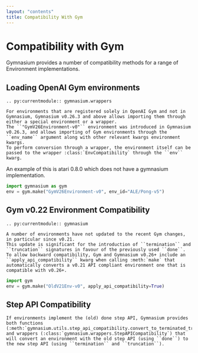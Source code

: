 ```yaml
---
layout: "contents"
title: Compatibility With Gym
---
```


# Compatibility with Gym

Gymnasium provides a number of compatibility methods for a range of Environment implementations.

## Loading OpenAI Gym environments

```{eval-rst}
.. py:currentmodule:: gymnasium.wrappers

For environments that are registered solely in OpenAI Gym and not in Gymnasium, Gymnasium v0.26.3 and above allows importing them through either a special environment or a wrapper.
The ``"GymV26Environment-v0"`` environment was introduced in Gymnasium v0.26.3, and allows importing of Gym environments through the ``env_name`` argument along with other relevant kwargs environment kwargs.
To perform conversion through a wrapper, the environment itself can be passed to the wrapper :class:`EnvCompatibility` through the ``env`` kwarg.
```

An example of this is atari 0.8.0 which does not have a gymnasium implementation.
```python
import gymnasium as gym
env = gym.make("GymV26Environment-v0", env_id="ALE/Pong-v5")
```

## Gym v0.22 Environment Compatibility

```{eval-rst}
.. py:currentmodule:: gymnasium

A number of environments have not updated to the recent Gym changes, in particular since v0.21.
This update is significant for the introduction of ``termination`` and ``truncation`` signatures in favour of the previously used ``done``.
To allow backward compatibility, Gym and Gymnasium v0.26+ include an ``apply_api_compatibility`` kwarg when calling :meth:`make` that automatically converts a v0.21 API compliant environment one that is compatible with v0.26+.
```

```python
import gym
env = gym.make("OldV21Env-v0", apply_api_compatibility=True)
```

## Step API Compatibility

```{eval-rst}
If environments implement the (old) done step API, Gymnasium provides both functions (:meth:`gymnasium.utils.step_api_compatibility.convert_to_terminated_truncated_step_api`) and wrappers (:class:`gymnasium.wrappers.StepAPICompatibility`) that will convert an environment with the old step API (using ``done``) to the new step API (using ``termination`` and ``truncation``).
```
